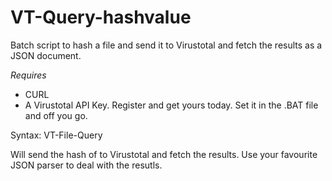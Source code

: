 # VT-Query-hashvalue
Batch script to hash a file and send it to Virustotal and fetch the results as a JSON document.

*Requires*
- CURL
- A Virustotal API Key. Register and get yours today. Set it in the .BAT file and off you go.

Syntax: VT-File-Query <infile>
  
  Will send the hash of <infile> to Virustotal and fetch the results.
  Use your favourite JSON parser to deal with the resutls.
  
